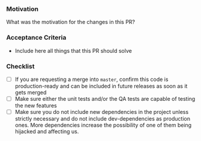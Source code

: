 ### Motivation

What was the motivation for the changes in this PR?

### Acceptance Criteria

- Include here all things that this PR should solve

### Checklist
- [ ] If you are requesting a merge into `master`, confirm this code is production-ready and can be included in future releases as soon as it gets merged 
- [ ] Make sure either the unit tests and/or the QA tests are capable of testing the new features
- [ ] Make sure you do not include new dependencies in the project unless strictly necessary and do not include dev-dependencies as production ones. More dependencies increase the possibility of one of them being hijacked and affecting us.
